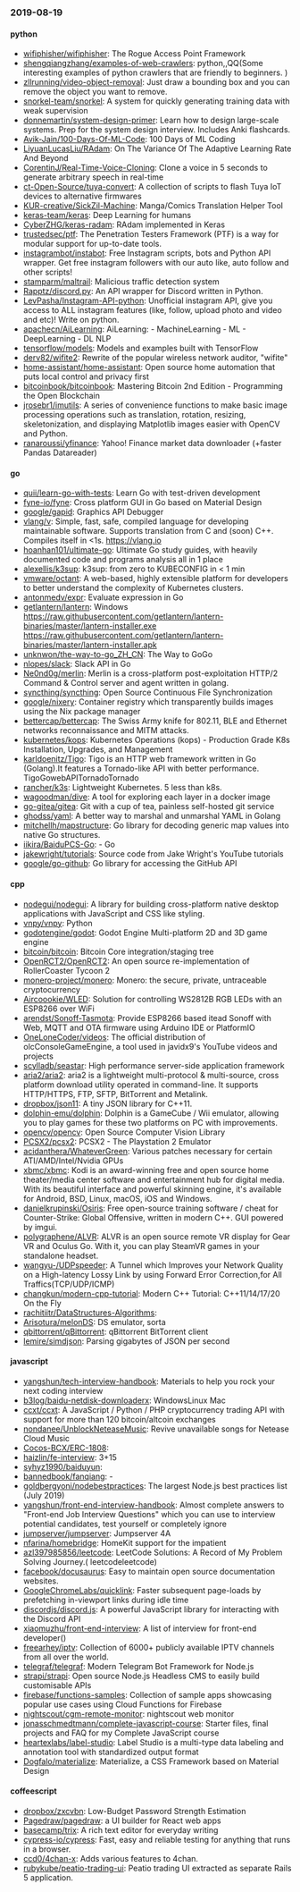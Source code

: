 ### 2019-08-19

#### python
* [wifiphisher/wifiphisher](https://github.com/wifiphisher/wifiphisher): The Rogue Access Point Framework
* [shengqiangzhang/examples-of-web-crawlers](https://github.com/shengqiangzhang/examples-of-web-crawlers): python,,QQ(Some interesting examples of python crawlers that are friendly to beginners. )
* [zllrunning/video-object-removal](https://github.com/zllrunning/video-object-removal): Just draw a bounding box and you can remove the object you want to remove.
* [snorkel-team/snorkel](https://github.com/snorkel-team/snorkel): A system for quickly generating training data with weak supervision
* [donnemartin/system-design-primer](https://github.com/donnemartin/system-design-primer): Learn how to design large-scale systems. Prep for the system design interview. Includes Anki flashcards.
* [Avik-Jain/100-Days-Of-ML-Code](https://github.com/Avik-Jain/100-Days-Of-ML-Code): 100 Days of ML Coding
* [LiyuanLucasLiu/RAdam](https://github.com/LiyuanLucasLiu/RAdam): On The Variance Of The Adaptive Learning Rate And Beyond
* [CorentinJ/Real-Time-Voice-Cloning](https://github.com/CorentinJ/Real-Time-Voice-Cloning): Clone a voice in 5 seconds to generate arbitrary speech in real-time
* [ct-Open-Source/tuya-convert](https://github.com/ct-Open-Source/tuya-convert): A collection of scripts to flash Tuya IoT devices to alternative firmwares
* [KUR-creative/SickZil-Machine](https://github.com/KUR-creative/SickZil-Machine): Manga/Comics Translation Helper Tool
* [keras-team/keras](https://github.com/keras-team/keras): Deep Learning for humans
* [CyberZHG/keras-radam](https://github.com/CyberZHG/keras-radam): RAdam implemented in Keras
* [trustedsec/ptf](https://github.com/trustedsec/ptf): The Penetration Testers Framework (PTF) is a way for modular support for up-to-date tools.
* [instagrambot/instabot](https://github.com/instagrambot/instabot):  Free Instagram scripts, bots and Python API wrapper. Get free instagram followers with our auto like, auto follow and other scripts!
* [stamparm/maltrail](https://github.com/stamparm/maltrail): Malicious traffic detection system
* [Rapptz/discord.py](https://github.com/Rapptz/discord.py): An API wrapper for Discord written in Python.
* [LevPasha/Instagram-API-python](https://github.com/LevPasha/Instagram-API-python): Unofficial instagram API, give you access to ALL instagram features (like, follow, upload photo and video and etc)! Write on python.
* [apachecn/AiLearning](https://github.com/apachecn/AiLearning): AiLearning:  - MachineLearning - ML - DeepLearning - DL NLP
* [tensorflow/models](https://github.com/tensorflow/models): Models and examples built with TensorFlow
* [derv82/wifite2](https://github.com/derv82/wifite2): Rewrite of the popular wireless network auditor, "wifite"
* [home-assistant/home-assistant](https://github.com/home-assistant/home-assistant):  Open source home automation that puts local control and privacy first
* [bitcoinbook/bitcoinbook](https://github.com/bitcoinbook/bitcoinbook): Mastering Bitcoin 2nd Edition - Programming the Open Blockchain
* [jrosebr1/imutils](https://github.com/jrosebr1/imutils): A series of convenience functions to make basic image processing operations such as translation, rotation, resizing, skeletonization, and displaying Matplotlib images easier with OpenCV and Python.
* [ranaroussi/yfinance](https://github.com/ranaroussi/yfinance): Yahoo! Finance market data downloader (+faster Pandas Datareader)

#### go
* [quii/learn-go-with-tests](https://github.com/quii/learn-go-with-tests): Learn Go with test-driven development
* [fyne-io/fyne](https://github.com/fyne-io/fyne): Cross platform GUI in Go based on Material Design
* [google/gapid](https://github.com/google/gapid): Graphics API Debugger
* [vlang/v](https://github.com/vlang/v): Simple, fast, safe, compiled language for developing maintainable software. Supports translation from C and (soon) C++. Compiles itself in <1s. https://vlang.io
* [hoanhan101/ultimate-go](https://github.com/hoanhan101/ultimate-go): Ultimate Go study guides, with heavily documented code and programs analysis all in 1 place
* [alexellis/k3sup](https://github.com/alexellis/k3sup): k3sup: from zero to KUBECONFIG in < 1 min
* [vmware/octant](https://github.com/vmware/octant): A web-based, highly extensible platform for developers to better understand the complexity of Kubernetes clusters.
* [antonmedv/expr](https://github.com/antonmedv/expr): Evaluate expression in Go
* [getlantern/lantern](https://github.com/getlantern/lantern): Windows https://raw.githubusercontent.com/getlantern/lantern-binaries/master/lantern-installer.exe  https://raw.githubusercontent.com/getlantern/lantern-binaries/master/lantern-installer.apk
* [unknwon/the-way-to-go_ZH_CN](https://github.com/unknwon/the-way-to-go_ZH_CN): The Way to GoGo 
* [nlopes/slack](https://github.com/nlopes/slack): Slack API in Go
* [Ne0nd0g/merlin](https://github.com/Ne0nd0g/merlin): Merlin is a cross-platform post-exploitation HTTP/2 Command & Control server and agent written in golang.
* [syncthing/syncthing](https://github.com/syncthing/syncthing): Open Source Continuous File Synchronization
* [google/nixery](https://github.com/google/nixery): Container registry which transparently builds images using the Nix package manager
* [bettercap/bettercap](https://github.com/bettercap/bettercap): The Swiss Army knife for 802.11, BLE and Ethernet networks reconnaissance and MITM attacks.
* [kubernetes/kops](https://github.com/kubernetes/kops): Kubernetes Operations (kops) - Production Grade K8s Installation, Upgrades, and Management
* [karldoenitz/Tigo](https://github.com/karldoenitz/Tigo): Tigo is an HTTP web framework written in Go (Golang).It features a Tornado-like API with better performance. TigoGowebAPITornadoTornado
* [rancher/k3s](https://github.com/rancher/k3s): Lightweight Kubernetes. 5 less than k8s.
* [wagoodman/dive](https://github.com/wagoodman/dive): A tool for exploring each layer in a docker image
* [go-gitea/gitea](https://github.com/go-gitea/gitea): Git with a cup of tea, painless self-hosted git service
* [ghodss/yaml](https://github.com/ghodss/yaml): A better way to marshal and unmarshal YAML in Golang
* [mitchellh/mapstructure](https://github.com/mitchellh/mapstructure): Go library for decoding generic map values into native Go structures.
* [iikira/BaiduPCS-Go](https://github.com/iikira/BaiduPCS-Go):  - Go
* [jakewright/tutorials](https://github.com/jakewright/tutorials): Source code from Jake Wright's YouTube tutorials
* [google/go-github](https://github.com/google/go-github): Go library for accessing the GitHub API

#### cpp
* [nodegui/nodegui](https://github.com/nodegui/nodegui): A library for building cross-platform native desktop applications with JavaScript and CSS like styling.
* [vnpy/vnpy](https://github.com/vnpy/vnpy): Python
* [godotengine/godot](https://github.com/godotengine/godot): Godot Engine  Multi-platform 2D and 3D game engine
* [bitcoin/bitcoin](https://github.com/bitcoin/bitcoin): Bitcoin Core integration/staging tree
* [OpenRCT2/OpenRCT2](https://github.com/OpenRCT2/OpenRCT2): An open source re-implementation of RollerCoaster Tycoon 2 
* [monero-project/monero](https://github.com/monero-project/monero): Monero: the secure, private, untraceable cryptocurrency
* [Aircoookie/WLED](https://github.com/Aircoookie/WLED): Solution for controlling WS2812B RGB LEDs with an ESP8266 over WiFi
* [arendst/Sonoff-Tasmota](https://github.com/arendst/Sonoff-Tasmota): Provide ESP8266 based itead Sonoff with Web, MQTT and OTA firmware using Arduino IDE or PlatformIO
* [OneLoneCoder/videos](https://github.com/OneLoneCoder/videos): The official distribution of olcConsoleGameEngine, a tool used in javidx9's YouTube videos and projects
* [scylladb/seastar](https://github.com/scylladb/seastar): High performance server-side application framework
* [aria2/aria2](https://github.com/aria2/aria2): aria2 is a lightweight multi-protocol & multi-source, cross platform download utility operated in command-line. It supports HTTP/HTTPS, FTP, SFTP, BitTorrent and Metalink.
* [dropbox/json11](https://github.com/dropbox/json11): A tiny JSON library for C++11.
* [dolphin-emu/dolphin](https://github.com/dolphin-emu/dolphin): Dolphin is a GameCube / Wii emulator, allowing you to play games for these two platforms on PC with improvements.
* [opencv/opencv](https://github.com/opencv/opencv): Open Source Computer Vision Library
* [PCSX2/pcsx2](https://github.com/PCSX2/pcsx2): PCSX2 - The Playstation 2 Emulator
* [acidanthera/WhateverGreen](https://github.com/acidanthera/WhateverGreen): Various patches necessary for certain ATI/AMD/Intel/Nvidia GPUs
* [xbmc/xbmc](https://github.com/xbmc/xbmc): Kodi is an award-winning free and open source home theater/media center software and entertainment hub for digital media. With its beautiful interface and powerful skinning engine, it's available for Android, BSD, Linux, macOS, iOS and Windows.
* [danielkrupinski/Osiris](https://github.com/danielkrupinski/Osiris): Free open-source training software / cheat for Counter-Strike: Global Offensive, written in modern C++. GUI powered by imgui.
* [polygraphene/ALVR](https://github.com/polygraphene/ALVR): ALVR is an open source remote VR display for Gear VR and Oculus Go. With it, you can play SteamVR games in your standalone headset.
* [wangyu-/UDPspeeder](https://github.com/wangyu-/UDPspeeder): A Tunnel which Improves your Network Quality on a High-latency Lossy Link by using Forward Error Correction,for All Traffics(TCP/UDP/ICMP)
* [changkun/modern-cpp-tutorial](https://github.com/changkun/modern-cpp-tutorial):  Modern C++ Tutorial: C++11/14/17/20 On the Fly
* [rachitiitr/DataStructures-Algorithms](https://github.com/rachitiitr/DataStructures-Algorithms): 
* [Arisotura/melonDS](https://github.com/Arisotura/melonDS): DS emulator, sorta
* [qbittorrent/qBittorrent](https://github.com/qbittorrent/qBittorrent): qBittorrent BitTorrent client
* [lemire/simdjson](https://github.com/lemire/simdjson): Parsing gigabytes of JSON per second

#### javascript
* [yangshun/tech-interview-handbook](https://github.com/yangshun/tech-interview-handbook):  Materials to help you rock your next coding interview
* [b3log/baidu-netdisk-downloaderx](https://github.com/b3log/baidu-netdisk-downloaderx):   WindowsLinux  Mac
* [ccxt/ccxt](https://github.com/ccxt/ccxt): A JavaScript / Python / PHP cryptocurrency trading API with support for more than 120 bitcoin/altcoin exchanges
* [nondanee/UnblockNeteaseMusic](https://github.com/nondanee/UnblockNeteaseMusic): Revive unavailable songs for Netease Cloud Music
* [Cocos-BCX/ERC-1808](https://github.com/Cocos-BCX/ERC-1808): 
* [haizlin/fe-interview](https://github.com/haizlin/fe-interview):  3+15
* [syhyz1990/baiduyun](https://github.com/syhyz1990/baiduyun):  
* [bannedbook/fanqiang](https://github.com/bannedbook/fanqiang): -
* [goldbergyoni/nodebestpractices](https://github.com/goldbergyoni/nodebestpractices):  The largest Node.js best practices list (July 2019)
* [yangshun/front-end-interview-handbook](https://github.com/yangshun/front-end-interview-handbook):  Almost complete answers to "Front-end Job Interview Questions" which you can use to interview potential candidates, test yourself or completely ignore
* [jumpserver/jumpserver](https://github.com/jumpserver/jumpserver): Jumpserver 4A 
* [nfarina/homebridge](https://github.com/nfarina/homebridge): HomeKit support for the impatient
* [azl397985856/leetcode](https://github.com/azl397985856/leetcode): LeetCode Solutions: A Record of My Problem Solving Journey.( leetcodeleetcode)
* [facebook/docusaurus](https://github.com/facebook/docusaurus): Easy to maintain open source documentation websites.
* [GoogleChromeLabs/quicklink](https://github.com/GoogleChromeLabs/quicklink): Faster subsequent page-loads by prefetching in-viewport links during idle time
* [discordjs/discord.js](https://github.com/discordjs/discord.js): A powerful JavaScript library for interacting with the Discord API
* [xiaomuzhu/front-end-interview](https://github.com/xiaomuzhu/front-end-interview): A list of interview for front-end developer()
* [freearhey/iptv](https://github.com/freearhey/iptv): Collection of 6000+ publicly available IPTV channels from all over the world.
* [telegraf/telegraf](https://github.com/telegraf/telegraf): Modern Telegram Bot Framework for Node.js
* [strapi/strapi](https://github.com/strapi/strapi):  Open source Node.js Headless CMS to easily build customisable APIs
* [firebase/functions-samples](https://github.com/firebase/functions-samples): Collection of sample apps showcasing popular use cases using Cloud Functions for Firebase
* [nightscout/cgm-remote-monitor](https://github.com/nightscout/cgm-remote-monitor): nightscout web monitor
* [jonasschmedtmann/complete-javascript-course](https://github.com/jonasschmedtmann/complete-javascript-course): Starter files, final projects and FAQ for my Complete JavaScript course
* [heartexlabs/label-studio](https://github.com/heartexlabs/label-studio): Label Studio is a multi-type data labeling and annotation tool with standardized output format
* [Dogfalo/materialize](https://github.com/Dogfalo/materialize): Materialize, a CSS Framework based on Material Design

#### coffeescript
* [dropbox/zxcvbn](https://github.com/dropbox/zxcvbn): Low-Budget Password Strength Estimation
* [Pagedraw/pagedraw](https://github.com/Pagedraw/pagedraw): a UI builder for React web apps
* [basecamp/trix](https://github.com/basecamp/trix): A rich text editor for everyday writing
* [cypress-io/cypress](https://github.com/cypress-io/cypress): Fast, easy and reliable testing for anything that runs in a browser.
* [ccd0/4chan-x](https://github.com/ccd0/4chan-x): Adds various features to 4chan.
* [rubykube/peatio-trading-ui](https://github.com/rubykube/peatio-trading-ui): Peatio trading UI extracted as separate Rails 5 application.
